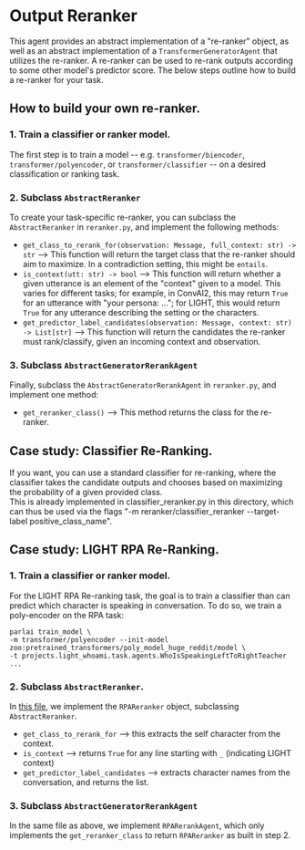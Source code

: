 # Output Reranker

This agent provides an abstract implementation of a "re-ranker" object, as well as an abstract implementation of a `TransformerGeneratorAgent` that utilizes the re-ranker. A re-ranker can be used to re-rank outputs according to some other model's predictor score. The below steps outline how to build a re-ranker for your task.

## How to build your own re-ranker.

### 1. Train a classifier or ranker model.

The first step is to train a model -- e.g. `transformer/biencoder`, `transformer/polyencoder`, or `transformer/classifier` -- on a desired classification or ranking task.

### 2. Subclass `AbstractReranker`

To create your task-specific re-ranker, you can subclass the `AbstractReranker` in `reranker.py`, and implement the following methods:

- `get_class_to_rerank_for(observation: Message, full_context: str) -> str` --> This function will return the target class that the re-ranker should aim to maximize. In a contradiction setting, this might be `entails`.
- `is_context(utt: str) -> bool` --> This function will return whether a given utterance is an element of the "context" given to a model. This varies for different tasks; for example, in ConvAI2, this may return `True` for an utterance with "your persona: ..."; for LIGHT, this would return `True` for any utterance describing the setting or the characters.
- `get_predictor_label_candidates(observation: Message, context: str) -> List[str]` --> This function will return the candidates the re-ranker must rank/classify, given an incoming context and observation.

### 3. Subclass `AbstractGeneratorRerankAgent`

Finally, subclass the `AbstractGeneratorRerankAgent` in `reranker.py`, and implement one method:

- `get_reranker_class()` --> This method returns the class for the re-ranker.


## Case study: Classifier Re-Ranking.

If you want, you can use a standard classifier for re-ranking, where the classifier takes
the candidate outputs and chooses based on maximizing the probability of a given provided class.      
This is already implemented in classifier_reranker.py in this directory,
which can thus be used via the flags "-m reranker/classifier_reranker --target-label positive_class_name".


## Case study: LIGHT RPA Re-Ranking.

### 1. Train a classifier or ranker model.

For the LIGHT RPA Re-ranking task, the goal is to train a classifier than can predict which character is speaking in conversation. To do so, we train a poly-encoder on the RPA task:

    parlai train_model \
    -m transformer/polyencoder --init-model zoo:pretrained_transformers/poly_model_huge_reddit/model \
    -t projects.light_whoami.task.agents.WhoIsSpeakingLeftToRightTeacher ...

### 2. Subclass `AbstractReranker`.

In [this file](https://github.com/facebookresearch/ParlAI/tree/main/parlai/agents/reranker/reranker.py), we implement the `RPAReranker` object, subclassing `AbstractReranker`.

- `get_class_to_rerank_for` --> this extracts the self character from the context.
- `is_context` --> returns `True` for any line starting with `_` (indicating LIGHT context)
- `get_predictor_label_candidates` --> extracts character names from the conversation, and returns the list.

### 3. Subclass `AbstractGeneratorRerankAgent`

In the same file as above, we implement `RPARerankAgent`, which only implements the `get_reranker_class` to return `RPAReranker` as built in step 2.

